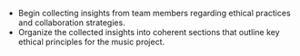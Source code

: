 - Begin collecting insights from team members regarding ethical practices and collaboration strategies.
- Organize the collected insights into coherent sections that outline key ethical principles for the music project.
